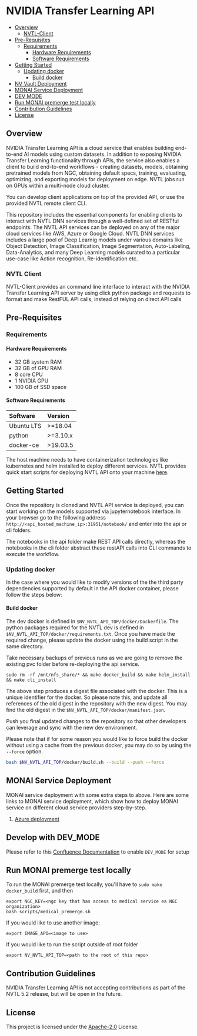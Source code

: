 # NVIDIA Transfer Learning API

* [Overview](#Overview)
    * [NVTL-Client](#NVTL-Client)
* [Pre-Requisites](#Pre-Requisites)
    * [Requirements](#Requirements)
        * [Hardware Requirements](#HardwareRequirements)
        * [Software Requirements](#SoftwareRequirements)
* [Getting Started](#GettingStarted)
	* [Updating docker](#Updatingdocker)
		* [Build docker](#Builddocker)
* [NV Vault Deployment](#NVVaultDeployment)
* [MONAI Service Deployment](#MONAIServiceDeployment)
* [DEV MODE](#DevMode)
* [Run MONAI premerge test locally](#MONAIPremerge)
* [Contribution Guidelines](#ContributionGuidelines)
* [License](#License)

## <a name='Overview'></a>Overview

NVIDIA Transfer Learning API is a cloud service that enables building end-to-end AI models using custom datasets. In addition to exposing NVIDIA Transfer Learning functionality through APIs, the service also enables a client to build end-to-end workflows - creating datasets, models, obtaining pretrained models from NGC, obtaining default specs, training, evaluating, optimizing, and exporting models for deployment on edge. NVTL jobs run on GPUs within a multi-node cloud cluster.

You can develop client applications on top of the provided API, or use the provided NVTL remote client CLI.

This repository includes the essential components for enabling clients to interact with NVTL DNN services through a well-defined set of RESTful endpoints. The NVTL API services can be deployed on any of the major cloud services like AWS, Azure or Google Cloud. NVTL DNN services includes a large pool of Deep Learnig models under various domains like Object Detection, Image Classification, Image Segmentation, Auto-Labeling, Data-Analytics, and many Deep Learning models curated to a particular use-case like Action recognition, Re-identification etc.

### <a name='NVTL-Client'></a>NVTL Client

NVTL-Client provides an command line interface to interact with the NVIDIA Transfer Learning API server by using click python package and requests to format and make RestFUL API calls, instead of relying on direct API calls

## <a name='Pre-Requisites'></a>Pre-Requisites
### <a name='Requirements'></a>Requirements

#### <a name='HardwareRequirements'></a>Hardware Requirements

* 32 GB system RAM
* 32 GB of GPU RAM
* 8 core CPU
* 1 NVIDIA GPU
* 100 GB of SSD space

#### <a name='SoftwareRequirements'></a>Software Requirements

| **Software**                     | **Version** |
| :--- | :--- |
| Ubuntu LTS                       | >=18.04     |
| python                           | >=3.10.x     |
| docker-ce                        | >19.03.5    |

The host machine needs to have containerization technologies like kubernetes and helm installed to deploy different services. NVTL provides quick start scripts for deploying NVTL API onto your machine [here](https://docs.nvidia.com/tao/tao-toolkit/text/tao_toolkit_api/api_setup.html).

## <a name='GettingStarted'></a>Getting Started

Once the repository is cloned and NVTL API service is deployed, you can start working on the models supported via jupyternotebook interface. In your browser go to the following address `http://<api_hosted_machine_ip>:31951/notebook/` and enter into the api or cli folders.

The notebooks in the api folder make REST API calls directly, whereas the notebooks in the cli folder abstract these restAPI calls into CLI commands to execute the workflow.
### <a name='Updatingdocker'></a>Updating docker

In the case where you would like to modify versions of the the third party dependencies supported by default in the API docker container, please follow the steps below:

#### <a name='Builddocker'></a>Build docker

The dev docker is defined in `$NV_NVTL_API_TOP/docker/Dockerfile`. The python packages required for the NVTL dev is defined in `$NV_NVTL_API_TOP/docker/requirements.txt`. Once you have made the required change, please update the docker using the build script in the same directory.

Take necessary backups of previous runs as we are going to remove the existing pvc folder before re-deploying the api service.
```
sudo rm -rf /mnt/nfs_share/* && make docker_build && make helm_install && make cli_install
```

The above step produces a digest file associated with the docker. This is a unique identifier for the docker. So please note this, and update all references of the old digest in the repository with the new digest. You may find the old digest in the `$NV_NVTL_API_TOP/docker/manifest.json`.

Push you final updated changes to the repository so that other developers can leverage and sync with the new dev environment.

Please note that if for some reason you would like to force build the docker without using a cache from the previous docker, you may do so by using the `--force` option.

```sh
bash $NV_NVTL_API_TOP/docker/build.sh --build --push --force
```

## <a name='MONAIServiceDeployment'></a>MONAI Service Deployment
MONAI service deployment with some extra steps to above. Here are some links to MONAI service deployment, which show how to deploy MONAI service on different cloud service providers step-by-step.
1. [Azure deployment](https://confluence.nvidia.com/pages/viewpage.action?spaceKey=CLARA&title=MONAI+Service+Azure+Deployment)


## <a name='DevMode'></a>Develop with DEV_MODE

Please refer to this [Confluence Documentation](https://confluence.nvidia.com/display/CLARA/Enable+Developer+Mode+%28DEV_MODE%29+for+TAO-Toolkit-API) to enable `DEV_MODE` for setup

## <a name='MONAIPremerge'></a>Run MONAI premerge test locally

To run the MONAI premerge test locally, you'll have to `sudo make docker_build` first, and then
```
export NGC_KEY=<ngc key that has access to medical service ea NGC organization>
bash scripts/medical_premerge.sh
```

If you would like to use another image:
```
export IMAGE_API=<image to use>
```

If you would like to run the script outside of root folder
```
export NV_NVTL_API_TOP=<path to the root of this repo>
```

## <a name='ContributionGuidelines'></a>Contribution Guidelines
NVIDIA Transfer Learning API is not accepting contributions as part of the NVTL 5.2 release, but will be open in the future.

## <a name='License'></a>License
This project is licensed under the [Apache-2.0](./LICENSE) License.
